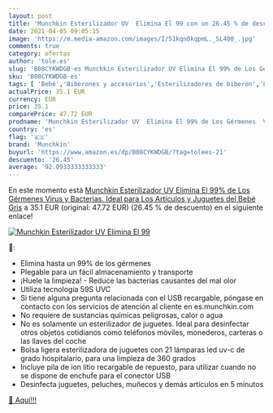 ```yaml
---
layout: post
title: 'Munchkin Esterilizador UV  Elimina El 99 con un 26.45 % de descuento'
date: 2021-04-05 09:05:15
image: 'https://m.media-amazon.com/images/I/51kqn0kqpmL._SL400_.jpg'
comments: true
category: ofertas
author: 'tole.es'
slug: 'B08CYKWDGB-es Munchkin Esterilizador UV Elimina El 99% de Los Gérmenes...'
sku: 'B08CYKWDGB-es'
tags: [ 'Bebé','Biberones y accesorios','Esterilizadores de biberón','Lactancia y alimentación','juguetes','munchkin', ]
actualPrice: 35.1 EUR
currency: EUR
price: 35.1
comparePrice: 47.72 EUR
prodname: 'Munchkin Esterilizador UV  Elimina El 99% de Los Gérmenes  Virus y Bacterias. Ideal para Los Artículos y Juguetes del Bebé  Gris'
country: 'es'
flag: '🇪🇸'
brand: 'Munchkin'
buyurl: 'https://www.amazon.es/dp/B08CYKWDGB/?tag=tolees-21'
descuento: '26.45'
average: '92.0933333333333'
---
```


En este momento está [Munchkin Esterilizador UV  Elimina El 99% de Los Gérmenes  Virus y Bacterias. Ideal para Los Artículos y Juguetes del Bebé  Gris](https://www.amazon.es/dp/B08CYKWDGB/?tag=tolees-21) a 35.1 EUR (original: 47.72 EUR) (26.45 %  de descuento) en el siguiente enlace!

[![Munchkin Esterilizador UV  Elimina El 99](https://m.media-amazon.com/images/I/51kqn0kqpmL._SL400_.jpg)](https://www.amazon.es/dp/B08CYKWDGB/?tag=tolees-21)

🔎:

- Elimina hasta un 99% de los gérmenes
- Plegable para un fácil almacenamiento y transporte
- ¡Huele la limpieza! - Reduce las bacterias causantes del mal olor
- Utiliza tecnología 59S UVC
- Si tiene alguna pregunta relacionada con el USB recargable, póngase en contacto con los servicios de atención al cliente en es.munchkin.com
- No requiere de sustancias químicas peligrosas, calor o agua
- No es solamente un esterilizador de juguetes. Ideal para desinfectar otros objetos cotidianos como teléfonos móviles, monederos, carteras o las llaves del coche
- Bolsa ligera esterilizadora de juguetes con 21 lámparas led uv-c de grado hospitalario, para una limpieza de 360 grados
- Incluye pila de ion litio recargable de repuesto, para utilizar cuando no se dispone de enchufe para el conector USB
- Desinfecta juguetes, peluches, muñecos y demás artículos en 5 minutos

[🛒 Aquí!!!](https://www.amazon.es/dp/B08CYKWDGB/?tag=tolees-21)
